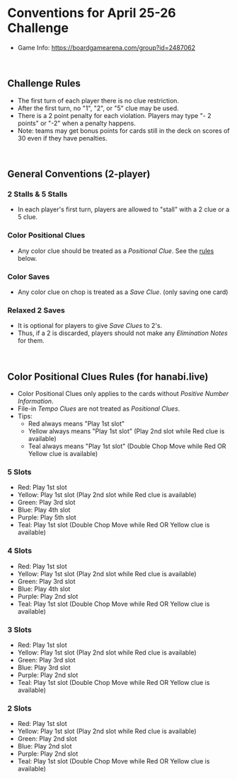 # Conventions for April 25-26 Challenge

* Game Info: https://boardgamearena.com/group?id=2487062

<br />

## Challenge Rules

* The first turn of each player there is no clue restriction.
* After the first turn, no "1", "2", or "5" clue may be used.
* There is a 2 point penalty for each violation. Players may type "- 2 points" or "-2" when a penalty happens.
* Note: teams may get bonus points for cards still in the deck on scores of 30 even if they have penalties.

<br />

## General Conventions (2-player)

### 2 Stalls & 5 Stalls
* In each player's first turn, players are allowed to "stall" with a 2 clue or a 5 clue.

### Color Positional Clues
* Any color clue should be treated as a _Positional Clue_. See the [rules](#color-positional-clues-rules-for-hanabilive) below.

### Color Saves
* Any color clue on chop is treated as a _Save Clue_. (only saving one card)

### Relaxed 2 Saves
* It is optional for players to give _Save Clues_ to 2's.
* Thus, if a 2 is discarded, players should not make any _Elimination Notes_ for them.

<br />

## Color Positional Clues Rules (for hanabi.live)

* Color Positional Clues only applies to the cards without _Positive Number Information_.
* File-in _Tempo Clues_ are not treated as _Positional Clues_.
* Tips:
  * Red always means "Play 1st slot"
  * Yellow always means "Play 1st slot" (Play 2nd slot while Red clue is available)
  * Teal always means "Play 1st slot" (Double Chop Move while Red OR Yellow clue is available)

### 5 Slots
* Red: Play 1st slot
* Yellow: Play 1st slot (Play 2nd slot while Red clue is available)
* Green: Play 3rd slot
* Blue: Play 4th slot
* Purple: Play 5th slot
* Teal: Play 1st slot (Double Chop Move while Red OR Yellow clue is available)

### 4 Slots
* Red: Play 1st slot
* Yellow: Play 1st slot (Play 2nd slot while Red clue is available)
* Green: Play 3rd slot
* Blue: Play 4th slot
* Purple: Play 2nd slot
* Teal: Play 1st slot (Double Chop Move while Red OR Yellow clue is available)

### 3 Slots
* Red: Play 1st slot
* Yellow: Play 1st slot (Play 2nd slot while Red clue is available)
* Green: Play 3rd slot
* Blue: Play 3rd slot
* Purple: Play 2nd slot
* Teal: Play 1st slot (Double Chop Move while Red OR Yellow clue is available)

### 2 Slots
* Red: Play 1st slot
* Yellow: Play 1st slot (Play 2nd slot while Red clue is available)
* Green: Play 2nd slot
* Blue: Play 2nd slot
* Purple: Play 2nd slot
* Teal: Play 1st slot (Double Chop Move while Red OR Yellow clue is available)

<br />
